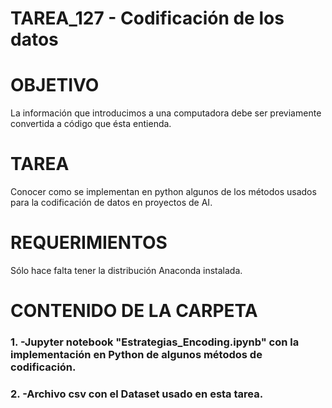 ﻿# TAREA_127 - Codificación de los datos

# OBJETIVO

La información que introducimos a una computadora debe ser previamente convertida a código que ésta entienda.

# TAREA

Conocer como se implementan en python algunos de los métodos usados para la codificación de datos en proyectos de AI.

# REQUERIMIENTOS

Sólo hace falta tener la distribución Anaconda instalada.

# CONTENIDO DE LA CARPETA

### 1. -Jupyter notebook "Estrategias_Encoding.ipynb" con la implementación en Python de algunos métodos de codificación.
### 2. -Archivo csv con el Dataset usado en esta tarea.








